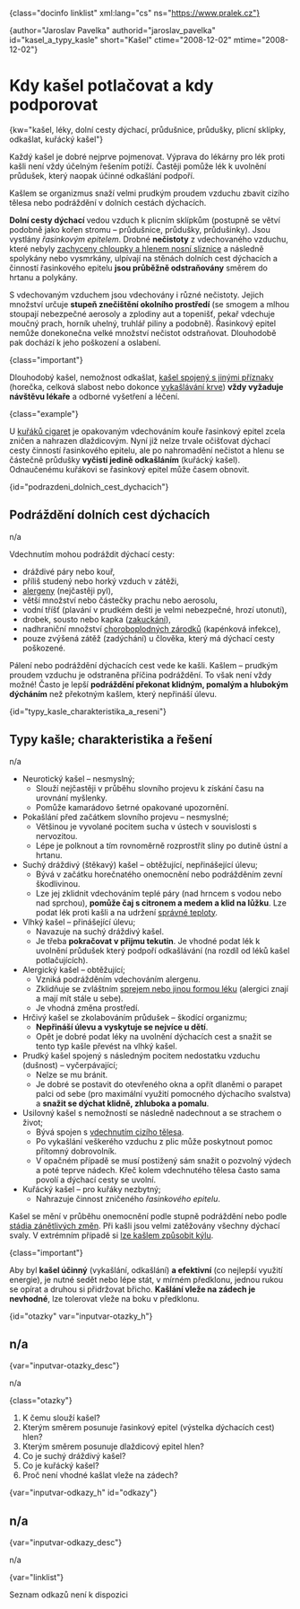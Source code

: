 
{class="docinfo linklist" xml:lang="cs" ns="https://www.pralek.cz"}

{author="Jaroslav Pavelka" authorid="jaroslav\_pavelka" id="kasel\_a\_typy\_kasle" short="Kašel" ctime="2008-12-02" mtime="2008-12-02"}

# Kdy kašel potlačovat a kdy podporovat

{kw="kašel, léky, dolní cesty dýchací, průdušnice, průdušky, plicní sklípky, odkašlat, kuřácký kašel"}

Každý kašel je dobré nejprve pojmenovat. Výprava do lékárny pro lék proti kašli není vždy účelným řešením potíží. Častěji pomůže lék k uvolnění průdušek, který naopak účinné odkašlání podpoří.

Kašlem se organizmus snaží velmi prudkým proudem vzduchu zbavit cizího tělesa nebo podráždění v dolních cestách dýchacích.

**Dolní cesty dýchací** vedou vzduch k plicním sklípkům (postupně se větví podobně jako kořen stromu – průdušnice, průdušky, průdušinky). Jsou vystlány _řasinkovým epitelem_. Drobné **nečistoty** z vdechovaného vzduchu, které nebyly [zachyceny chloupky a hlenem nosní sliznice][1] a následně spolykány nebo vysmrkány, ulpívají na stěnách dolních cest dýchacích a činností řasinkového epitelu **jsou průběžně odstraňovány** směrem do hrtanu a polykány.

S vdechovaným vzduchem jsou vdechovány i různé nečistoty. Jejich množství určuje **stupeň znečištění okolního prostředí** (se smogem a mlhou stoupají nebezpečné aerosoly a zplodiny aut a topenišť, pekař vdechuje moučný prach, horník uhelný, truhlář piliny a podobně). Řasinkový epitel nemůže donekonečna velké množství nečistot odstraňovat. Dlouhodobě pak dochází k jeho poškození a oslabení.

{class="important"}

Dlouhodobý kašel, nemožnost odkašlat, [kašel spojený s jinými příznaky][2] (horečka, celková slabost nebo dokonce [vykašlávání krve][3]) **vždy vyžaduje návštěvu lékaře** a odborné vyšetření a léčení.

{class="example"}

U [kuřáků cigaret][4] je opakovaným vdechováním kouře řasinkový epitel zcela zničen a nahrazen dlaždicovým. Nyní již nelze trvale očišťovat dýchací cesty činností řasinkového epitelu, ale po nahromadění nečistot a hlenu se částečně průdušky **vyčistí jedině odkašláním** (kuřácký kašel). Odnaučenému kuřákovi se řasinkový epitel může časem obnovit.

{id="podrazdeni\_dolnich\_cest_dychacich"}

## Podráždění dolních cest dýchacích

n/a

Vdechnutím mohou podráždit dýchací cesty:

  * dráždivé páry nebo kouř,
  * příliš studený nebo horký vzduch v zátěži,
  * [alergeny][5] (nejčastěji pyl),
  * větší množství nebo částečky prachu nebo aerosolu,
  * vodní tříšť (plavání v prudkém dešti je velmi nebezpečné, hrozí utonutí),
  * drobek, sousto nebo kapka ([zakuckání][6]),
  * nadhraniční množství [choroboplodných zárodků][7] (kapénková infekce),
  * pouze zvýšená zátěž (zadýchání) u člověka, který má dýchací cesty poškozené.

Pálení nebo podráždění dýchacích cest vede ke kašli. Kašlem – prudkým proudem vzduchu je odstraněna příčina podráždění. To však není vždy možné! Často je lepší **podráždění překonat klidným, pomalým a hlubokým dýcháním** než překotným kašlem, který nepřináší úlevu.

{id="typy\_kasle\_charakteristika\_a\_reseni"}

## Typy kašle; charakteristika a řešení

n/a

  * Neurotický kašel – nesmyslný;
      * Slouží nejčastěji v průběhu slovního projevu k získání času na urovnání myšlenky.
      * Pomůže kamarádovo šetrné opakované upozornění.
  * Pokašlání před začátkem slovního projevu – nesmyslné;
      * Většinou je vyvolané pocitem sucha v ústech v souvislosti s nervozitou.
      * Lépe je polknout a tím rovnoměrně rozprostřít sliny po dutině ústní a hrtanu.
  * Suchý dráždivý (štěkavý) kašel – obtěžující, nepřinášející úlevu;
      * Bývá v začátku horečnatého onemocnění nebo podrážděním zevní škodlivinou.
      * Lze jej zklidnit vdechováním teplé páry (nad hrncem s vodou nebo nad sprchou), **pomůže čaj s citronem a medem a klid na lůžku**. Lze podat lék proti kašli a na udržení [správné teploty][8].
  * Vlhký kašel – přinášející úlevu;
      * Navazuje na suchý dráždivý kašel.
      * Je třeba **pokračovat v přijmu tekutin**. Je vhodné podat lék k uvolnění průdušek který podpoří odkašlávání (na rozdíl od léků kašel potlačujících).
  * Alergický kašel – obtěžující;
      * Vzniká podrážděním vdechováním alergenu.
      * Zklidňuje se zvláštním [sprejem nebo jinou formou léku][9] (alergici znají a mají mít stále u sebe).
      * Je vhodná změna prostředí.
  * Hrčivý kašel se zkolabováním průdušek – škodící organizmu;
      * **Nepřináší úlevu a vyskytuje se nejvíce u dětí**.
      * Opět je dobré podat léky na uvolnění dýchacích cest a snažit se tento typ kašle převést na vlhký kašel.
  * Prudký kašel spojený s následným pocitem nedostatku vzduchu (dušnost) – vyčerpávající;
      * Nelze se mu bránit.
      * Je dobré se postavit do otevřeného okna a opřít dlaněmi o parapet palci od sebe (pro maximální využití pomocného dýchacího svalstva) a **snažit se dýchat klidně, zhluboka a pomalu**.
  * Usilovný kašel s nemožností se následně nadechnout a se strachem o život;
      * Bývá spojen s [vdechnutím cizího tělesa][6].
      * Po vykašlání veškerého vzduchu z plic může poskytnout pomoc přítomný dobrovolník.
      * V opačném případě se musí postižený sám snažit o pozvolný výdech a poté teprve nádech. Křeč kolem vdechnutého tělesa často sama povolí a dýchací cesty se uvolní.
  * Kuřácký kašel – pro kuřáky nezbytný;
      * Nahrazuje činnost zničeného _řasinkového epitelu_.

Kašel se mění v průběhu onemocnění podle stupně podráždění nebo podle [stádia zánětlivých změn][10]. Při kašli jsou velmi zatěžovány všechny dýchací svaly. V extrémním případě si [lze kašlem způsobit kýlu][11].

{class="important"}

Aby byl **kašel účinný** (vykašlání, odkašlání) **a efektivní** (co nejlepší využití energie), je nutné sedět nebo lépe stát, v mírném předklonu, jednou rukou se opírat a druhou si přidržovat břicho. **Kašlání vleže na zádech je nevhodné**, lze tolerovat vleže na boku v předklonu.

{id="otazky" var="inputvar-otazky_h"}

## n/a

{var="inputvar-otazky_desc"}

n/a

{class="otazky"}

  1. K čemu slouží kašel?
  2. Kterým směrem posunuje řasinkový epitel (výstelka dýchacích cest) hlen?
  3. Kterým směrem posunuje dlaždicový epitel hlen?
  4. Co je suchý dráždivý kašel?
  5. Co je kuřácký kašel?
  6. Proč není vhodné kašlat vleže na zádech?

{var="inputvar-odkazy_h" id="odkazy"}

## n/a

{var="inputvar-odkazy_desc"}

n/a

{var="linklist"}

Seznam odkazů není k dispozici

 [1]: ryma_a_smrkani
 [2]: bolest_v_krku_angina
 [3]: mytus_o_rakovine
 [4]: koureni_cigaret
 [5]: imunita
 [6]: resuscitace-ozivovani
 [7]: mikroorganizmy
 [8]: teplota
 [9]: lekove_formy
 [10]: zanet
 [11]: kyla

